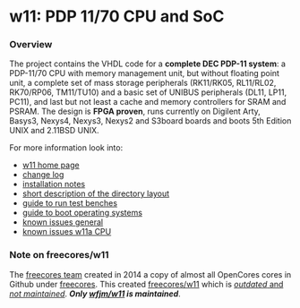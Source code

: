 # w11: PDP 11/70 CPU and SoC

### Overview
The project contains the VHDL code for a **complete DEC PDP-11 system**:
a PDP-11/70 CPU with memory management unit, but without floating point unit,
a complete set of mass storage peripherals
(RK11/RK05, RL11/RL02, RK70/RP06, TM11/TU10)
and a basic set of UNIBUS peripherals
(DL11, LP11, PC11),
and last but not least a cache and memory controllers for SRAM and PSRAM.
The design is **FPGA proven**, runs currently on
Digilent Arty, Basys3, Nexys4, Nexys3, Nexys2 and S3board boards
and boots 5th Edition UNIX and 2.11BSD UNIX. 

For more information look into:
- [w11 home page](https://wfjm.github.io/home/w11/)
- [change log](doc/CHANGELOG.md)
- [installation notes](doc/INSTALL.md)
- [short description of the directory layout](https://wfjm.github.io/home/w11/impl/dirlayout.html)
- [guide to run test benches](doc/w11a_tb_guide.md)
- [guide to boot operating systems](doc/w11a_os_guide.md)
- [known issues general](doc/README_known_issues.md)
- [known issues w11a CPU](doc/w11a_known_issues.md)

### Note on freecores/w11
The [freecores team](http://freecores.github.io/) created in 2014 a
copy of almost all OpenCores cores in Github under
[freecores](https://github.com/freecores). This created
[freecores/w11](https://github.com/freecores/w11)
which is 
[*outdated* and *not maintained*](https://github.com/freecores/w11/issues/1).
***Only [wfjm/w11](https://github.com/wfjm/w11) is maintained***.
